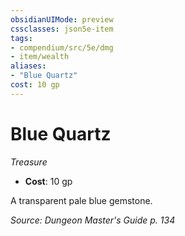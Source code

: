 ```yaml
---
obsidianUIMode: preview
cssclasses: json5e-item
tags:
- compendium/src/5e/dmg
- item/wealth
aliases: 
- "Blue Quartz"
cost: 10 gp
---
```

# Blue Quartz
*Treasure*  

- **Cost**: 10 gp

A transparent pale blue gemstone.

*Source: Dungeon Master's Guide p. 134*
